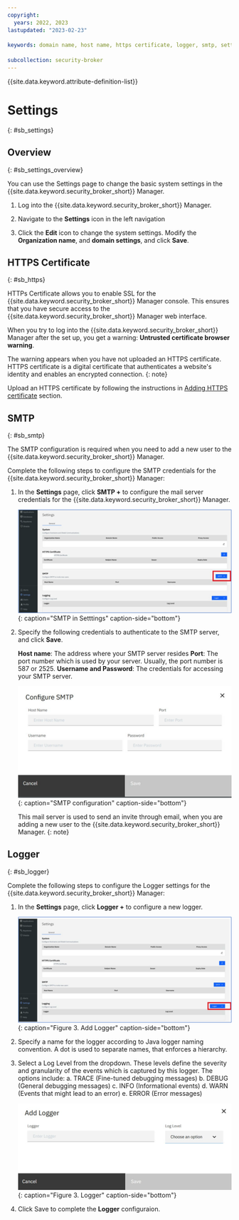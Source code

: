 ```yaml
---
copyright:
  years: 2022, 2023
lastupdated: "2023-02-23"

keywords: domain name, host name, https certificate, logger, smtp, settings

subcollection: security-broker
---
```


{{site.data.keyword.attribute-definition-list}}

# Settings
{: #sb_settings}

## Overview
{: #sb_settings_overview}

You can use the Settings page to change the basic system settings in the {{site.data.keyword.security_broker_short}} Manager.

1. Log into the {{site.data.keyword.security_broker_short}} Manager.

2. Navigate to the **Settings** icon in the left navigation

3. Click the **Edit** icon to change the system settings. Modify the **Organization name**, and **domain settings**, and click **Save**.

## HTTPS Certificate
{: #sb_https}

HTTPs Certificate allows you to enable SSL for the {{site.data.keyword.security_broker_short}} Manager console. This ensures that you have secure access to the {{site.data.keyword.security_broker_short}} Manager web interface.

When you try to log into the {{site.data.keyword.security_broker_short}} Manager after the
set up, you get a warning: **Untrusted certificate browser warning**.

The warning appears when you have not uploaded an HTTPS certificate. HTTPS certificate is a digital certificate that authenticates a website's identity and enables an encrypted connection.
{: note}

Upload an HTTPS certificate by following the instructions in [Adding HTTPS certificate](/docs/security-broker?topic=security-broker-sb_add_https) section.

## SMTP
{: #sb_smtp}

The SMTP configuration is required when you need to add a new user to the {{site.data.keyword.security_broker_short}} Manager.

Complete the following steps to configure the SMTP credentials for the {{site.data.keyword.security_broker_short}} Manager:

1. In the **Settings** page, click **SMTP +** to configure the mail server credentials for the {{site.data.keyword.security_broker_short}} Manager.

   ![SMTP in Setttings](../images/smtp.svg){: caption="SMTP in Setttings" caption-side="bottom"}

2. Specify the following credentials to authenticate to the SMTP server, and click **Save**.
    
   **Host name**: The address where your SMTP server resides
   **Port**: The port number which is used by your server. Usually, the port number is 587 or 2525.
   **Username and Password**: The credentials for accessing your SMTP server.

   ![SMTP configuration](../images/settings_smtp.svg){: caption="SMTP configuration" caption-side="bottom"}
    
   This mail server is used to send an invite through email, when you are adding a new user to the {{site.data.keyword.security_broker_short}} Manager.
   {: note}

## Logger
{: #sb_logger}

Complete the following steps to configure the Logger settings for the {{site.data.keyword.security_broker_short}} Manager:

1. In the **Settings** page, click **Logger +** to configure a new logger.

   ![Add Logger](../images/logger.svg){: caption="Figure 3. Add Logger" caption-side="bottom"}

2. Specify a name for the logger according to Java logger naming convention. A dot is used to separate    names, that enforces a hierarchy.
3. Select a Log Level from the dropdown. These levels define the severity and granularity of the events which is captured by this logger. The options include:
    a. TRACE (Fine-tuned debugging messages)
    b. DEBUG (General debugging messages)
    c. INFO (Informational events)
    d. WARN (Events that might lead to an error)
    e. ERROR (Error messages)

    ![Logger](../images/logger_settings.svg){: caption="Figure 3. Logger" caption-side="bottom"}

4. Click Save to complete the **Logger** configuraion.



